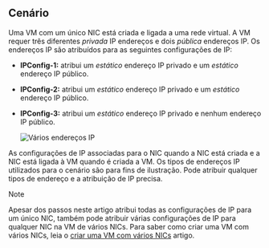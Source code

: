 ## <a name="scenario"></a>Cenário
Uma VM com um único NIC está criada e ligada a uma rede virtual. A VM requer três diferentes *privada* IP endereços e dois *pública* endereços IP. Os endereços IP são atribuídos para as seguintes configurações de IP:

* **IPConfig-1:** atribui um *estático* endereço IP privado e um *estático* endereço IP público.
* **IPConfig-2:** atribui um *estático* endereço IP privado e um *estático* endereço IP público.
* **IPConfig-3:** atribui um *estático* endereço IP privado e nenhum endereço IP público.
  
    ![Vários endereços IP](./media/virtual-network-multiple-ip-addresses-scenario/multiple-ipconfigs.png)

As configurações de IP associadas para o NIC quando a NIC está criada e a NIC está ligada à VM quando é criada a VM. Os tipos de endereços IP utilizados para o cenário são para fins de ilustração. Pode atribuir qualquer tipos de endereço e a atribuição de IP precisa.

> [!NOTE]
> Apesar dos passos neste artigo atribui todas as configurações de IP para um único NIC, também pode atribuir várias configurações de IP para qualquer NIC na VM de vários NICs. Para saber como criar uma VM com vários NICs, leia o [criar uma VM com vários NICs](../articles/virtual-machines/windows/multiple-nics.md) artigo.